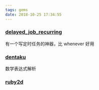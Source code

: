 ```yaml
---
tags: gems
date: 2018-10-25 17:34:55
---
```


### [delayed_job_recurring](https://github.com/amitree/delayed_job_recurring)

有一个写定时任务的神器，比 whenever 好用

### [dentaku](https://github.com/rubysolo/dentaku)

数学表达式解析

### [ruby2d](http://www.ruby2d.com/learn/get-started/)
